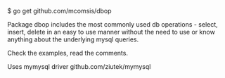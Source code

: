 $ go get github.com/mcomsis/dbop

Package dbop includes the most commonly used db operations - select, insert, delete
in an easy to use manner without the need to use or know anything about the underlying 
mysql queries. 

Check the examples, read the comments.

Uses mymysql driver github.com/ziutek/mymysql
